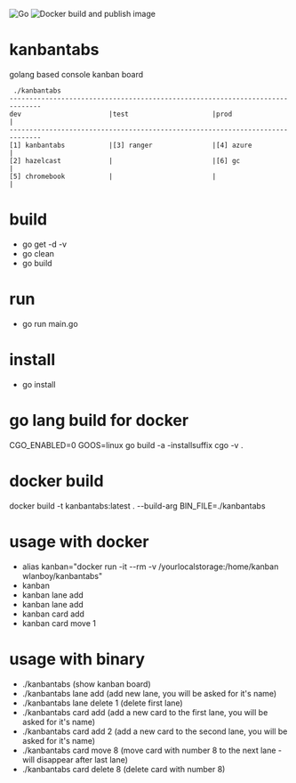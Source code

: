 ![Go](https://github.com/wlanboy/kanbantabs/workflows/Go/badge.svg?branch=master) ![Docker build and publish image](https://github.com/wlanboy/kanbantabs/workflows/Docker%20build%20and%20publish%20image/badge.svg)

# kanbantabs
golang based console kanban board
```
 ./kanbantabs 
------------------------------------------------------------------------------
dev                      |test                     |prod                     |
------------------------------------------------------------------------------
[1] kanbantabs           |[3] ranger               |[4] azure                |
[2] hazelcast            |                         |[6] gc                   |
[5] chromebook           |                         |                         |
```

# build
* go get -d -v
* go clean
* go build

# run
* go run main.go

# install
* go install

# go lang build for docker
CGO_ENABLED=0 GOOS=linux go build -a -installsuffix cgo -v .

# docker build
docker build -t kanbantabs:latest . --build-arg BIN_FILE=./kanbantabs

# usage with docker
- alias kanban="docker run -it --rm -v /yourlocalstorage:/home/kanban wlanboy/kanbantabs"
- kanban
- kanban lane add
- kanban lane add
- kanban card add
- kanban card move 1

# usage with binary
* ./kanbantabs (show kanban board)
* ./kanbantabs lane add (add new lane, you will be asked for it's name)
* ./kanbantabs lane delete 1 (delete first lane)
* ./kanbantabs card add (add a new card to the first lane, you will be asked for it's name)
* ./kanbantabs card add 2 (add a new card to the second lane, you will be asked for it's name)
* ./kanbantabs card move 8 (move card with number 8 to the next lane - will disappear after last lane) 
* ./kanbantabs card delete 8 (delete card with number 8) 
